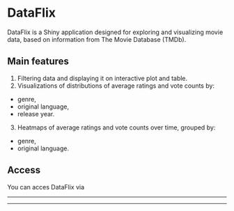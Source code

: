 # DataFlix

DataFlix is a Shiny application designed for exploring and visualizing movie
data, based on information from The Movie Database (TMDb).

## Main features

1. Filtering data and displaying it on interactive plot and table.
2. Visualizations of distributions of average ratings and vote counts by:
  * genre,
  * original language,
  * release year.
3. Heatmaps of average ratings and vote counts over time, grouped by:
  * genre,
  * original language.
  
## Access
  
You can acces DataFlix via

------------------------------------------------------------------------------

------------------------------------------------------------------------------